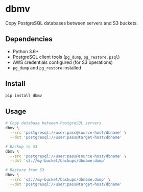 # dbmv

Copy PostgreSQL databases between servers and S3 buckets.

## Dependencies

- Python 3.6+
- PostgreSQL client tools (`pg_dump`, `pg_restore`, `psql`)
- AWS credentials configured (for S3 operations)
- `pg_dump` and `pg_restore` installed

## Install
```bash
pip install dbmv
```

## Usage

```bash
# Copy database between PostgreSQL servers
dbmv \
  --src 'postgresql://user:pass@source-host/dbname' \
  --dst 'postgresql://user:pass@target-host/dbname'

# Backup to S3
dbmv \
  --src 'postgresql://user:pass@source-host/dbname' \
  --dst 's3://my-bucket/backups/dbname.dump'

# Restore from S3
dbmv \
  --src 's3://my-bucket/backups/dbname.dump' \
  --dst 'postgresql://user:pass@target-host/dbname'
```

